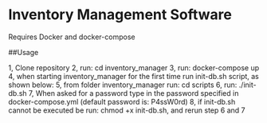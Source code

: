 # Inventory Management Software

Requires Docker and docker-compose

##Usage

1, Clone repository
2, run: cd inventory_manager
3, run: docker-compose up
4, when starting inventory_manager for the first time run init-db.sh script, as shown below:
5, from folder inventory_manager run: cd scripts
6, run: ./init-db.sh
7, When asked for a password type in the password specified in docker-compose.yml (default password is: P4ssW0rd)
8, if init-db.sh cannot be executed be run: chmod +x init-db.sh, and rerun step 6 and 7
